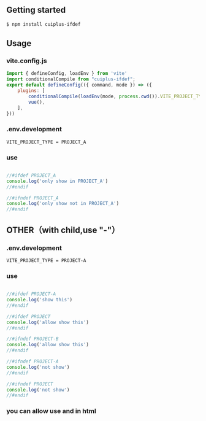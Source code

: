 ## Getting started

```sh
$ npm install cuiplus-ifdef
```

## Usage
### vite.config.js
```js 
import { defineConfig, loadEnv } from 'vite'
import conditionalCompile from "cuiplus-ifdef";
export default defineConfig(({ command, mode }) => ({
    plugins: [
        conditionalCompile(loadEnv(mode, process.cwd()).VITE_PROJECT_TYPE),
        vue(),
    ],
}))

```
### .env.development

```config
VITE_PROJECT_TYPE = PROJECT_A

```
### use
```js 

//#ifdef PROJECT_A
console.log('only show in PROJECT_A')
//#endif

//#ifndef PROJECT_A
console.log('only show not in PROJECT_A')
//#endif

```

## OTHER（with child,use "-"）
### .env.development

```config
VITE_PROJECT_TYPE = PROJECT-A

```
### use
```js 

//#ifdef PROJECT-A
console.log('show this')
//#endif

//#ifdef PROJECT
console.log('allow show this')
//#endif

//#ifndef PROJECT-B
console.log('allow show this')
//#endif

//#ifndef PROJECT-A
console.log('not show')
//#endif

//#ifndef PROJECT
console.log('not show')
//#endif

```

### you can allow use <!--ifdef [NAME]--> and <!--ifndef [NAME]--> in html